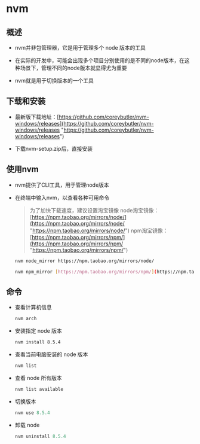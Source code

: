 # nvm

## 概述

*   nvm并非包管理器，它是用于管理多个 node 版本的工具

*   在实际的开发中，可能会出现多个项目分别使用的是不同的node版本，在这种场景下，管理不同的node版本就显得尤为重要

*   nvm就是用于切换版本的一个工具

## 下载和安装

*   最新版下载地址：[https://github.com/coreybutler/nvm-windows/releases](https://github.com/coreybutler/nvm-windows/releases "https://github.com/coreybutler/nvm-windows/releases")

*   下载nvm-setup.zip后，直接安装

## 使用nvm

*   nvm提供了CLI工具，用于管理node版本

*   在终端中输入nvm，以查看各种可用命令

    > 为了加快下载速度，建议设置淘宝镜像
    > node淘宝镜像：[https://npm.taobao.org/mirrors/node/](https://npm.taobao.org/mirrors/node/ "https://npm.taobao.org/mirrors/node/")
    > npm淘宝镜像：[https://npm.taobao.org/mirrors/npm/](https://npm.taobao.org/mirrors/npm/ "https://npm.taobao.org/mirrors/npm/")

    ```bash
    nvm node_mirror https://npm.taobao.org/mirrors/node/
    ```

    ```bash
    nvm npm_mirror [https://npm.taobao.org/mirrors/npm/](https://npm.taobao.org/mirrors/npm/)
    ```

## 命令

*   查看计算机信息

    ```bash
    nvm arch
    ```

*   安装指定 node 版本

    ```bash
    nvm install 8.5.4
    ```

*   查看当前电脑安装的 node 版本

    ```bash
    nvm list
    ```

*   查看 node 所有版本

    ```bash
    nvm list available
    ```

*   切换版本

    ```javascript
    nvm use 8.5.4
    ```

*   卸载 node

    ```javascript
    nvm uninstall 8.5.4
    ```
